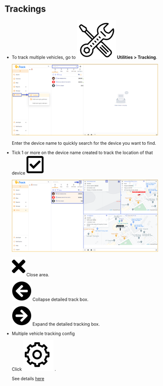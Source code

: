 
# Trackings

* To track multiple vehicles, go to <span class="icon-left svg-filter-tick">![Ok](/docs/assets/images/web-interface/icon/SVG/icons8-maintenance.svg) **Utilities > Tracking**.

    <span style="display:block;text-align:left">![Interface Web](/docs/assets/images//web-english/map/trackings.png)

    Enter the device name to quickly search for the device you want to find.

*  Tick 1 or more on the device name created to track the location of that device  <span class="icon-left svg-filter-company">![Ok](/docs/assets/images/web-interface/icon/SVG/check-square.svg)

    <span style="display:block;text-align:left">![Interface Web](/docs/assets/images//web-english/map/trackings-2.png)

    <span class="icon-left svg-filter-info">![Ok](/docs/assets/images/web-interface/icon/SVG/times.svg)  Close area.

    <span class="icon-left svg-filter-company">![Ok](/docs/assets/images/web-interface/icon/SVG/arrow-circle-left.svg) Collapse detailed track box.

    <span class="icon-left svg-filter-company">![Ok](/docs/assets/images/web-interface/icon/SVG/arrow-circle-right.svg) Expand the detailed tracking box.

* Multiple vehicle tracking config 

    Click <span class="icon-left ">![Ok](/docs/assets/images/web-interface/icon/SVG/icons8-gear.svg) . 

    See details [here](modules/web-interface/tracking/general-device-monitoring/#config) <div id="config">
